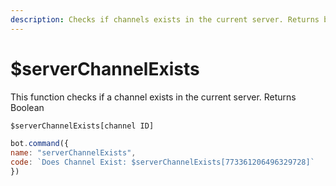 ```yaml
---
description: Checks if channels exists in the current server. Returns boolean
---
```


# $serverChannelExists

This function checks if a channel exists in the current server. Returns Boolean

```javascript
$serverChannelExists[channel ID]
```

```javascript
bot.command({
name: "serverChannelExists",
code: `Does Channel Exist: $serverChannelExists[773361206496329728]`
})
```

